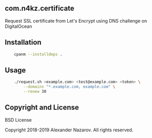 ## com.n4kz.certificate

Request SSL certificate from Let's Encrypt using DNS challenge on DigitalOcean

## Installation

```bash
	cpanm --installdeps .
```

## Usage

```bash
	./request.sh <example.com> <test@example.com> <token> \
		--domains "*.example.com, example.com" \
		--renew 30
```

## Copyright and License

BSD License

Copyright 2018-2019 Alexander Nazarov. All rights reserved.
